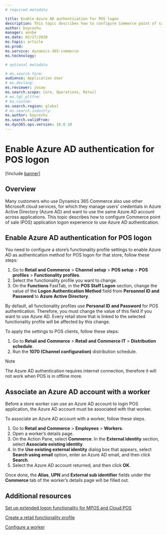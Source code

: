 ```yaml
---
# required metadata

title: Enable Azure AD authentication for POS logon
description: This topic describes how to configure Commerce point of sale (POS) application logon experience to use Azure AD authentication.
author: boycezhu
manager: annbe
ms.date: 02/27/2020
ms.topic: article
ms.prod:
ms.service: dynamics-365-commerce
ms.technology: 

# optional metadata

# ms.search.form:
audience: Application User
# ms.devlang: 
ms.reviewer: josaw
ms.search.scope: Core, Operations, Retail
# ms.tgt_pltfrm: 
# ms.custom:
ms.search.region: global
# ms.search.industry:
ms.author: boycezhu
ms.search.validFrom:
ms.dyn365.ops.version: 10.0.10
---
```


# Enable Azure AD authentication for POS logon
[!include [banner](includes/banner.md)]

## Overview
Many customers who use Dynamics 365 Commerce also use other Microsoft cloud services, for which they manage users’ credentials in Azure Active Directory (Azure AD) and want to use the same Azure AD account across applications. This topic describes how to configure Commerce point of sale (POS) application logon experience to use Azure AD authentication.

## Enable Azure AD authentication for POS logon
You need to configure a store’s functionality profile settings to enable Azure AD as authentication method for POS logon for that store, follow these steps:

1. Go to **Retail and Commerce** > **Channel setup** > **POS setup** > **POS profiles** > **Functionality profiles**.
1. Select the functionality profile you want to change.
1. On the **Functions** FastTab, in the **POS Staff Logon** section, change the value of the **Logon Authentication Method** field from **Personnel ID and Password** to **Azure Active Directory**. 

By default, all functionality profiles use **Personal ID and Password** for POS authentication. Therefore, you must change the value of this field if you want to use Azure AD. Every retail store that is linked to the selected functionality profile will be affected by this change.

To apply the settings to POS clients, follow these steps:
1. Go to **Retail and Commerce** > **Retail and Commerce IT** > **Distribution schedule**.
1. Run the **1070 (Channel configuration)** distribution schedule.

> [!NOTE]
> The Azure AD authentication requires internet connection, therefore it will not work when POS is in offline more.

## Associate an Azure AD account with a worker

Before a store worker can use an Azure AD account to login POS application, the Azure AD account must be associated with that worker.

To associate an Azure AD account with a worker, follow these steps.

1. Go to **Retail and Commerce** > **Employees** > **Workers**.
1. Open a worker’s details page.
1. On the Action Pane, select **Commerce**. In the **External identity** section, select **Associate existing identity**.
1. In the **Use existing external identity** dialog box that appears, select **Search using email** option, enter an Azure AD email, and then click **Search**.
1. Select the Azure AD account returned, and then click **OK**.

Once done, the **Alias**, **UPN** and **External sub identifier** fields under the **Commerce** tab of the worker’s details page will be filled out.

## Additional resources

[Set up extended logon functionality for MPOS and Cloud POS](https://docs.microsoft.com/en-us/dynamics365/commerce/extended-logon)

[Create a retail functionality profile](https://docs.microsoft.com/en-us/dynamics365/commerce/retail-functionality-profile)

[Configure a worker](https://docs.microsoft.com/en-us/dynamics365/commerce/tasks/worker)
